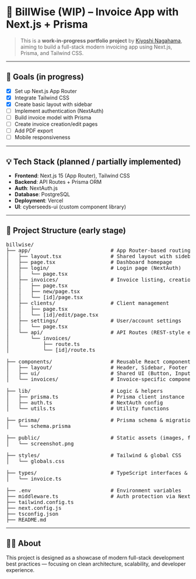 # 🚧 BillWise (WIP) – Invoice App with Next.js + Prisma

> This is a **work-in-progress portfolio project** by [Kiyoshi Nagahama](https://www.linkedin.com/in/kiyoshi-nagahama/), aiming to build a full-stack modern invoicing app using Next.js, Prisma, and Tailwind CSS.

---

## 🔧 Goals (in progress)

- [x] Set up Next.js App Router
- [x] Integrate Tailwind CSS
- [x] Create basic layout with sidebar
- [ ] Implement authentication (NextAuth)
- [ ] Build invoice model with Prisma
- [ ] Create invoice creation/edit pages
- [ ] Add PDF export
- [ ] Mobile responsiveness

---

## 💡 Tech Stack (planned / partially implemented)

- **Frontend**: Next.js 15 (App Router), Tailwind CSS
- **Backend**: API Routes + Prisma ORM
- **Auth**: NextAuth.js
- **Database**: PostgreSQL
- **Deployment**: Vercel
- **UI**: cyberseeds-ui (custom component library)

---

## 🧪 Project Structure (early stage)

<pre>
billwise/
├── app/                          # App Router-based routing
│   ├── layout.tsx                # Shared layout with sidebar/header
│   ├── page.tsx                  # Dashboard homepage
│   ├── login/                    # Login page (NextAuth)
│   │   └── page.tsx
│   ├── invoices/                 # Invoice listing, creation, detail
│   │   ├── page.tsx
│   │   ├── new/page.tsx
│   │   └── [id]/page.tsx
│   ├── clients/                  # Client management
│   │   ├── page.tsx
│   │   └── [id]/edit/page.tsx
│   ├── settings/                 # User/account settings
│   │   └── page.tsx
│   └── api/                      # API Routes (REST-style endpoints)
│       └── invoices/
│           ├── route.ts
│           └── [id]/route.ts

├── components/                   # Reusable React components
│   ├── layout/                   # Header, Sidebar, Footer
│   ├── ui/                       # Shared UI (Button, Input, Modal, etc.)
│   └── invoices/                 # Invoice-specific components

├── lib/                          # Logic & helpers
│   ├── prisma.ts                 # Prisma client instance
│   ├── auth.ts                   # NextAuth config
│   └── utils.ts                  # Utility functions

├── prisma/                       # Prisma schema & migrations
│   └── schema.prisma

├── public/                       # Static assets (images, favicon, etc.)
│   └── screenshot.png

├── styles/                       # Tailwind & global CSS
│   └── globals.css

├── types/                        # TypeScript interfaces & models
│   └── invoice.ts

├── .env                          # Environment variables
├── middleware.ts                 # Auth protection via Next.js middleware
├── tailwind.config.ts
├── next.config.js
├── tsconfig.json
├── README.md
</pre>
---

## 👨‍💻 About

This project is designed as a showcase of modern full-stack development best practices — focusing on clean architecture, scalability, and developer experience.
